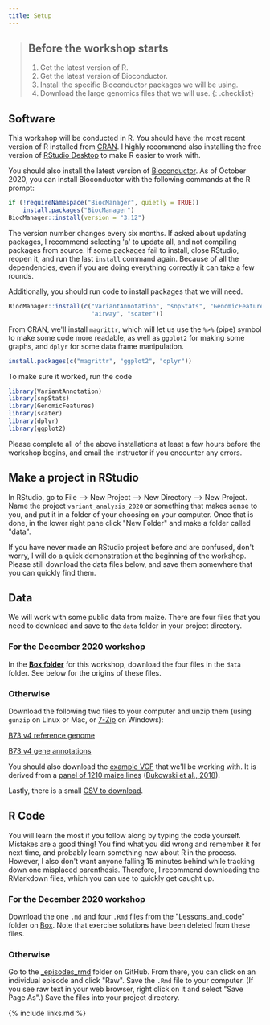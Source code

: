 ```yaml
---
title: Setup
---
```


> ## Before the workshop starts
> 1. Get the latest version of R.
> 2. Get the latest version of Bioconductor.
> 3. Install the specific Bioconductor packages we will be using.
> 4. Download the large genomics files that we will use.
{: .checklist}

## Software

This workshop will be conducted in R. You should have the most recent version
of R installed from [CRAN](https://cloud.r-project.org/).  I highly recommend
also installing the free version of
[RStudio Desktop](https://rstudio.com/products/rstudio/) to make R easier to
work with.

You should also install the latest version of
[Bioconductor](https://bioconductor.org/install/).  As of October 2020, you can
install Bioconductor with the following commands at the R prompt:

``` r
if (!requireNamespace("BiocManager", quietly = TRUE))
    install.packages("BiocManager")
BiocManager::install(version = "3.12")
```

The version number changes every six months.  If asked about updating packages,
I recommend selecting 'a' to update all, and not compiling packages from source.
If some packages fail to install, close RStudio, reopen it, and run the last
`install` command again.  Because of all the dependencies, even if you are doing
everything correctly it can take a few rounds.

Additionally, you should run code to install packages that we will need.

``` r
BiocManager::install(c("VariantAnnotation", "snpStats", "GenomicFeatures",
                       "airway", "scater"))
```

From CRAN, we'll install `magrittr`, which will let us use the `%>%` (pipe)
symbol to make some code more readable, as well as `ggplot2` for making some
graphs, and `dplyr` for some data frame manipulation.

``` r
install.packages(c("magrittr", "ggplot2", "dplyr"))
```

To make sure it worked, run the code

``` r
library(VariantAnnotation)
library(snpStats)
library(GenomicFeatures)
library(scater)
library(dplyr)
library(ggplot2)
```

Please complete all of the above installations at least a few hours before the
workshop begins, and email the instructor if you encounter any errors.

## Make a project in RStudio

In RStudio, go to File --> New Project --> New Directory --> New Project.
Name the project `variant_analysis_2020` or something that makes sense to you,
and put it in a folder of your choosing on your computer.  Once that is done,
in the lower right pane click "New Folder" and make a folder called "data".

If you have never made an RStudio project before and are confused, don't worry,
I will do a quick demonstration at the beginning of the workshop.  Please
still download the data files below, and save them somewhere that you can quickly
find them.

## Data

We will work with some public data from maize.  There are four files that you
need to download and save to the `data` folder in your project directory.

### For the December 2020 workshop

In the **[Box folder](https://uofi.box.com/s/3t9e9uq7bf2eqto01uy9my66igj6v8qx)**
for this workshop, download the four files in the `data`
folder.  See below for the origins of these files.

### Otherwise

Download the following two files
to your computer and unzip them (using `gunzip` on Linux or Mac, or
[7-Zip](https://www.7-zip.org/) on Windows):

[B73 v4 reference genome](https://download.maizegdb.org/Zm-B73-REFERENCE-GRAMENE-4.0/Zm-B73-REFERENCE-GRAMENE-4.0.fa.gz)

[B73 v4 gene annotations](https://download.maizegdb.org/Zm-B73-REFERENCE-GRAMENE-4.0/Zm-B73-REFERENCE-GRAMENE-4.0_Zm00001d.2.gff3.gz)

You should also download the
[example VCF](https://github.com/HPCBio/variant-analysis-workshop/raw/gh-pages/_episodes_rmd/data/hmp321_agpv4_chr1_subset.vcf.bgz)
that we'll be working with.  It is derived from a
[panel of 1210 maize lines](http://cbsusrv04.tc.cornell.edu/users/panzea/download.aspx?filegroupid=34)
([Bukowski et al., 2018](https://doi.org/10.1093/gigascience/gix134])).

Lastly, there is a small
[CSV to download](https://raw.githubusercontent.com/HPCBio/variant-analysis-workshop/gh-pages/_episodes_rmd/data/sig_hits.csv).

## R Code

You will learn the most if you follow along by typing the code yourself.
Mistakes are a good thing!  You find what you did wrong and remember it for next
time, and probably learn something new about R in the process.  However, I also
don't want anyone falling 15 minutes behind while tracking down one misplaced
parenthesis.  Therefore, I recommend downloading the RMarkdown files, which you
can use to quickly get caught up.

### For the December 2020 workshop

Download the one `.md` and four `.Rmd` files from the "Lessons_and_code" folder
on [Box](https://uofi.box.com/s/3t9e9uq7bf2eqto01uy9my66igj6v8qx).  Note that
exercise solutions have been deleted from these files.

### Otherwise

Go to the [_episodes_rmd](https://github.com/HPCBio/variant-analysis-workshop/tree/gh-pages/_episodes_rmd)
folder on GitHub.  From there, you can click on an individual episode and click
"Raw".  Save the `.Rmd` file to your computer.  (If you see raw text in your web
browser, right click on it and select "Save Page As".) Save the files into your
project directory.


{% include links.md %}
